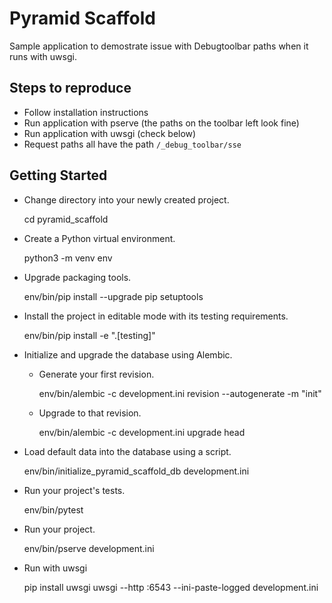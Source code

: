Pyramid Scaffold
================

Sample application to demostrate issue with Debugtoolbar paths when it runs with uwsgi.

Steps to reproduce
-----------------
- Follow installation instructions
- Run application with pserve (the paths on the toolbar left look fine)
- Run application with uwsgi (check below)
- Request paths all have the path `/_debug_toolbar/sse`

Getting Started
---------------

- Change directory into your newly created project.

    cd pyramid_scaffold

- Create a Python virtual environment.

    python3 -m venv env

- Upgrade packaging tools.

    env/bin/pip install --upgrade pip setuptools

- Install the project in editable mode with its testing requirements.

    env/bin/pip install -e ".[testing]"

- Initialize and upgrade the database using Alembic.

    - Generate your first revision.

        env/bin/alembic -c development.ini revision --autogenerate -m "init"

    - Upgrade to that revision.

        env/bin/alembic -c development.ini upgrade head

- Load default data into the database using a script.

    env/bin/initialize_pyramid_scaffold_db development.ini

- Run your project's tests.

    env/bin/pytest

- Run your project.

    env/bin/pserve development.ini

- Run with uwsgi

    pip install uwsgi
    uwsgi --http :6543 --ini-paste-logged development.ini 
